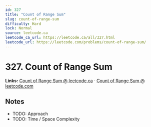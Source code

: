 ```yaml
--- 
id: 327
title: "Count of Range Sum"
slug: count-of-range-sum
difficulty: Hard
lock: Normal
source: leetcode.ca
leetcode_ca_url: https://leetcode.ca/all/327.html
leetcode_url: https://leetcode.com/problems/count-of-range-sum/
---
```


# 327. Count of Range Sum

**Links:** [Count of Range Sum @ leetcode.ca](https://leetcode.ca/all/327.html) · [Count of Range Sum @ leetcode.com](https://leetcode.com/problems/count-of-range-sum/)

## Notes
- TODO: Approach
- TODO: Time / Space Complexity

